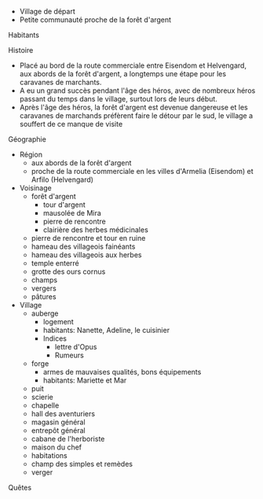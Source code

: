 - Village de départ
- Petite communauté proche de la forêt d'argent


Habitants


Histoire
- Placé au bord de la route commerciale entre Eisendom et Helvengard, aux abords de la forêt d'argent, a longtemps une étape pour les caravanes de marchants.
- A eu un grand succès pendant l'âge des héros, avec de nombreux héros passant du temps dans le village, surtout lors de leurs début.
- Après l'âge des héros, la forêt d'argent est devenue dangereuse et les caravanes de marchands préfèrent faire le détour par le sud, le village a souffert de ce manque de visite


Géographie
- Région
	- aux abords de la forêt d'argent
	- proche de la route commerciale en les villes d'Armelia (Eisendom) et Arfilo (Helvengard)
- Voisinage
	- forêt d'argent
		- tour d'argent
		- mausolée de Mira
		- pierre de rencontre
		- clairière des herbes médicinales
	- pierre de rencontre et tour en ruine
	- hameau des villageois fainéants
	- hameau des villageois aux herbes
	- temple enterré
	- grotte des ours cornus
	- champs
	- vergers
	- pâtures
- Village
	- auberge
		- logement
		- habitants: Nanette, Adeline, le cuisinier
		- Indices
			- lettre d'Opus
			- Rumeurs
	- forge
		- armes de mauvaises qualités, bons équipements
		- habitants: Mariette et Mar
	- puit
	- scierie
	- chapelle
	- hall des aventuriers
	- magasin général
	- entrepôt général
	- cabane de l'herboriste
	- maison du chef
	- habitations
	- champ des simples et remèdes
	- verger


Quêtes

